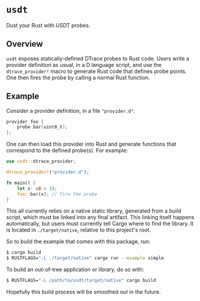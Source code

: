 # `usdt`

Dust your Rust with USDT probes.

## Overview

`usdt` exposes statically-defined DTrace probes to Rust code. Users write a provider definition
as usual, in a D language script, and use the `dtrace_provider!` macro to generate Rust code
that defines probe points. One then fires the probe by calling a normal Rust function.

## Example

Consider a provider definition, in a file `"provider.d"`.

```d
provider foo {
	probe bar(uint8_t);
};
```

One can then load this provider into Rust and generate functions that correspond to the defined
probe(s). For example:

```rust
use usdt::dtrace_provider;

dtrace_provider!("provider.d");

fn main() {
	let x: u8 = 10;
	foo::bar(x); // Fire the probe
}
```

This all currently relies on a native static library, generated from a build script, which must
be linked into any final artifact. This linking itself happens automatically, but users must
currently tell Cargo where to find the library. It is located in `./target/native`, relative to
this project's root.

So to build the example that comes with this package, run:

```bash
$ cargo build
$ RUSTFLAGS="-L ./target/native" cargo run --example simple
```

To build an out-of-tree application or library, do so with:

```bash
$ RUSTFLAGS="-L /path/to/usdt/target/native" cargo build
```

Hopefully this build process will be smoothed out in the future.
